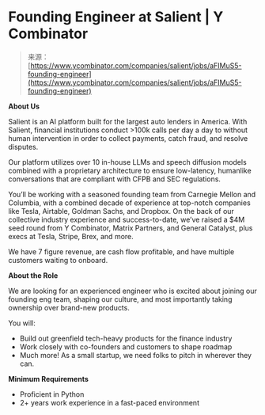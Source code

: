 <!--yml
category: 未分类
date: 2024-05-29 13:19:15
-->

# Founding Engineer at Salient | Y Combinator

> 来源：[https://www.ycombinator.com/companies/salient/jobs/aFIMuS5-founding-engineer](https://www.ycombinator.com/companies/salient/jobs/aFIMuS5-founding-engineer)

**About Us**

Salient is an AI platform built for the largest auto lenders in America. With Salient, financial institutions conduct >100k calls per day a day to without human intervention in order to collect payments, catch fraud, and resolve disputes.

Our platform utilizes over 10 in-house LLMs and speech diffusion models combined with a proprietary architecture to ensure low-latency, humanlike conversations that are compliant with CFPB and SEC regulations.

You’ll be working with a seasoned founding team from Carnegie Mellon and Columbia, with a combined decade of experience at top-notch companies like Tesla, Airtable, Goldman Sachs, and Dropbox. On the back of our collective industry experience and success-to-date, we’ve raised a $4M seed round from Y Combinator, Matrix Partners, and General Catalyst, plus execs at Tesla, Stripe, Brex, and more.

We have 7 figure revenue, are cash flow profitable, and have multiple customers waiting to onboard.

**About the Role**

We are looking for an experienced engineer who is excited about joining our founding eng team, shaping our culture, and most importantly taking ownership over brand-new products.

You will:

*   Build out greenfield tech-heavy products for the finance industry
*   Work closely with co-founders and customers to shape roadmap
*   Much more! As a small startup, we need folks to pitch in wherever they can.

**Minimum Requirements**

*   Proficient in Python
*   2+ years work experience in a fast-paced environment